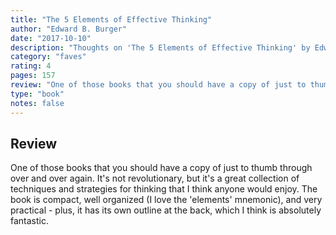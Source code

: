 ```yaml
---
title: "The 5 Elements of Effective Thinking"
author: "Edward B. Burger"
date: "2017-10-10"
description: "Thoughts on 'The 5 Elements of Effective Thinking' by Edward B. Burger."
category: "faves"
rating: 4
pages: 157
review: "One of those books that you should have a copy of just to thumb through over and over again. It's not revolutionary, but it's a great collection of techniques and strategies for thinking that I think anyone would enjoy. The book is compact, well organized (I love the 'elements' mnemonic), and very practical - plus, it has its own outline at the back, which I think is absolutely fantastic."
type: "book"
notes: false
---
```


## Review

One of those books that you should have a copy of just to thumb through over and over again. It's not revolutionary, but it's a great collection of techniques and strategies for thinking that I think anyone would enjoy. The book is compact, well organized (I love the 'elements' mnemonic), and very practical - plus, it has its own outline at the back, which I think is absolutely fantastic.
